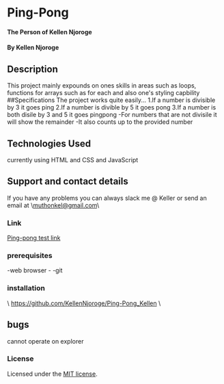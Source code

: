 # Ping-Pong 
#### The Person of Kellen Njoroge
#### By Kellen Njoroge
## Description
 This project mainly expounds on ones skills in areas such as loops, functions for arrays such as for each and also one's styling capbility
##Specifications
The project works quite easily...
1.If a number is divisible by 3 it goes ping
2.If a number is divible by 5 it goes pong
3.If a number is both disile by 3 and 5 it goes pingpong 
-For numbers that are not divisile it will show the remainder 
-It also counts up to the provided number
## Technologies Used
currently using HTML and CSS and JavaScript
## Support and contact details
If you have any problems you can always slack me @ Keller or send an email at \\muthonkel@gmail.com\\
### Link
[Ping-pong test link](https://kellennjoroge.github.io/Ping-Pong_Kellen/)
### prerequisites
-web browser -
-git
### installation
\\ https://github.com/KellenNjoroge/Ping-Pong_Kellen \\
## bugs
cannot operate on explorer
### License
Licensed under the [MIT license](LICENSE).
